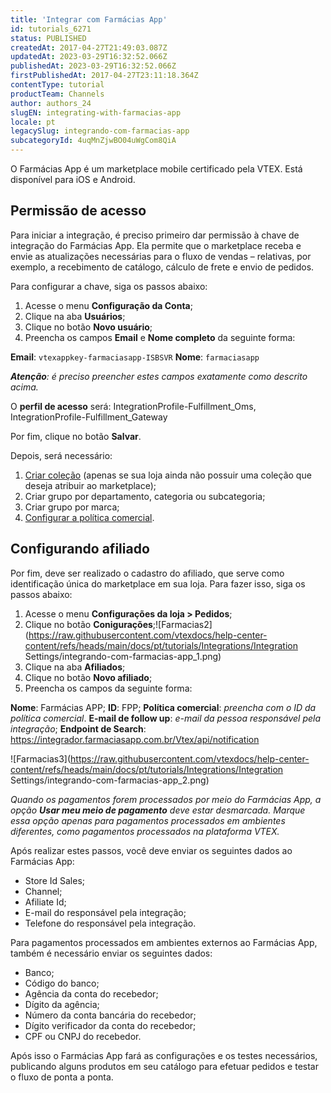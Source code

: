 ```yaml
---
title: 'Integrar com Farmácias App'
id: tutorials_6271
status: PUBLISHED
createdAt: 2017-04-27T21:49:03.087Z
updatedAt: 2023-03-29T16:32:52.066Z
publishedAt: 2023-03-29T16:32:52.066Z
firstPublishedAt: 2017-04-27T23:11:18.364Z
contentType: tutorial
productTeam: Channels
author: authors_24
slugEN: integrating-with-farmacias-app
locale: pt
legacySlug: integrando-com-farmacias-app
subcategoryId: 4uqMnZjwBO04uWgCom8QiA
---
```


O Farmácias App é um marketplace mobile certificado pela VTEX. Está disponível para iOS e Android.

## Permissão de acesso

Para iniciar a integração, é preciso primeiro dar permissão à chave de integração do Farmácias App. Ela permite que o marketplace receba e envie as atualizações necessárias para o fluxo de vendas &#8211; relativas, por exemplo, a recebimento de catálogo, cálculo de frete e envio de pedidos.

Para configurar a chave, siga os passos abaixo:

1. Acesse o menu **Configuração da Conta**;
2. Clique na aba **Usuários**;
3. Clique no botão **Novo usuário**;
4. Preencha os campos **Email** e **Nome completo** da seguinte forma:

**Email**: `vtexappkey-farmaciasapp-ISBSVR`
**Nome**: `farmaciasapp`

_**Atenção**: é preciso preencher estes campos exatamente como descrito acima._

O **perfil de acesso** será: IntegrationProfile-Fulfillment_Oms, IntegrationProfile-Fulfillment_Gateway

Por fim, clique no botão **Salvar**.

Depois, será necessário:

1. [Criar coleção](http://help.vtex.com/tutorial/criando-colecao-de-produtos/ "Criar coleção") (apenas se sua loja ainda não possuir uma coleção que deseja atribuir ao marketplace);
2. Criar grupo por departamento, categoria ou subcategoria;
3. Criar grupo por marca;
4. [Configurar a política comercial](http://help.vtex.com/tutorial/configurando-a-politica-comercial-para-marketplace/ "Configurar a política comercial").

## Configurando afiliado

Por fim, deve ser realizado o cadastro do afiliado, que serve como identificação única do marketplace em sua loja. Para fazer isso, siga os passos abaixo:

1. Acesse o menu **Configurações da loja > Pedidos**;
2. Clique no botão **Conigurações**;![Farmacias2](https://raw.githubusercontent.com/vtexdocs/help-center-content/refs/heads/main/docs/pt/tutorials/Integrations/Integration Settings/integrando-com-farmacias-app_1.png)
3. Clique na aba **Afiliados**;
4. Clique no botão **Novo afiliado**;
5. Preencha os campos da seguinte forma:

**Nome**: Farmácias APP;
**ID**: FPP;
**Política comercial**: _preencha com o ID da política comercial_.
**E-mail de follow up**: _e-mail da pessoa responsável pela integração_;
**Endpoint de Search**: https://integrador.farmaciasapp.com.br/Vtex/api/notification

![Farmacias3](https://raw.githubusercontent.com/vtexdocs/help-center-content/refs/heads/main/docs/pt/tutorials/Integrations/Integration Settings/integrando-com-farmacias-app_2.png)

_Quando os pagamentos forem processados por meio do Farmácias App, a opção **Usar meu meio de pagamento** deve estar desmarcada. Marque essa opção apenas para pagamentos processados em ambientes diferentes, como pagamentos processados na plataforma VTEX._

Após realizar estes passos, você deve enviar os seguintes dados ao Farmácias App:

- Store Id Sales;
- Channel;
- Afiliate Id;
- E-mail do responsável pela integração;
- Telefone do responsável pela integração.

Para pagamentos processados em ambientes externos ao Farmácias App, também é necessário enviar os seguintes dados:

- Banco;
- Código do banco;
- Agência da conta do recebedor;
- Dígito da agência;
- Número da conta bancária do recebedor;
- Dígito verificador da conta do recebedor;
- CPF ou CNPJ do recebedor.

Após isso o Farmácias App fará as configurações e os testes necessários, publicando alguns produtos em seu catálogo para efetuar pedidos e testar o fluxo de ponta a ponta.
